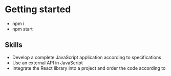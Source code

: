 # Getting started

* npm i 
* npm start


## Skills
* Develop a complete JavaScript application according to specifications
* Use an external API in JavaScript
* Integrate the React library into a project and order the code according to





